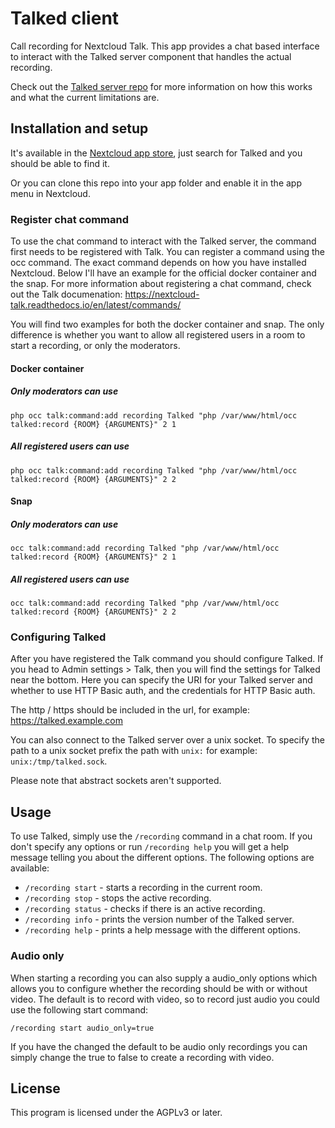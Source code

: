 # Talked client

Call recording for Nextcloud Talk. This app provides a chat based interface to interact with the Talked server component that handles the actual recording.

Check out the [Talked server repo](https://github.com/MetaProvide/talked) for more information on how this works and what the current limitations are.

## Installation and setup

It's available in the [Nextcloud app store](https://apps.nextcloud.com/apps/talked), just search for Talked and you should be able to find it.

Or you can clone this repo into your app folder and enable it in the app menu in Nextcloud.

### Register chat command

To use the chat command to interact with the Talked server, the command first needs to be registered with Talk. You can register a command using the occ command. The exact command depends on how you have installed Nextcloud. Below I'll have an example for the official docker container and the snap. For more information about registering a chat command, check out the Talk documenation: https://nextcloud-talk.readthedocs.io/en/latest/commands/

You will find two examples for both the docker container and snap. The only difference is whether you want to allow all registered users in a room to start a recording, or only the moderators.

#### Docker container

##### Only moderators can use
```
php occ talk:command:add recording Talked "php /var/www/html/occ talked:record {ROOM} {ARGUMENTS}" 2 1
```
##### All registered users can use
```
php occ talk:command:add recording Talked "php /var/www/html/occ talked:record {ROOM} {ARGUMENTS}" 2 2
```

#### Snap

##### Only moderators can use
```
occ talk:command:add recording Talked "php /var/www/html/occ talked:record {ROOM} {ARGUMENTS}" 2 1
```
##### All registered users can use
```
occ talk:command:add recording Talked "php /var/www/html/occ talked:record {ROOM} {ARGUMENTS}" 2 2
```

### Configuring Talked

After you have registered the Talk command you should configure Talked. If you head to Admin settings > Talk, then you will find the settings for Talked near the bottom. Here you can specify the URI for your Talked server and whether to use HTTP Basic auth, and the credentials for HTTP Basic auth.

The http / https should be included in the url, for example: https://talked.example.com

You can also connect to the Talked server over a unix socket. To specify the path to a unix socket prefix the path with `unix:` for example: `unix:/tmp/talked.sock`.

Please note that abstract sockets aren't supported.

## Usage

To use Talked, simply use the `/recording` command in a chat room. If you don't specify any options or run `/recording help` you will get a help message telling you about the different options. The following options are available:

* `/recording start` - starts a recording in the current room.
* `/recording stop`  - stops the active recording.
* `/recording status` - checks if there is an active recording.
* `/recording info` - prints the version number of the Talked server.
* `/recording help` - prints a help message with the different options.

### Audio only

When starting a recording you can also supply a audio_only options which allows you to configure whether the recording should be with or without video. The default is to record with video, so to record just audio you could use the following start command:

`/recording start audio_only=true`

If you have the changed the default to be audio only recordings you can simply change the true to false to create a recording with video.

## License

This program is licensed under the AGPLv3 or later.
